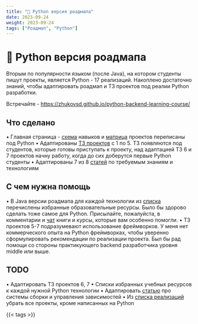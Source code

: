 ```yaml
---
title: "🐍 Python версия роадмапа"
date: 2023-09-24
weight: 2023-09-24
tags: ["Роадмап", "Python"]
---
```


# 🐍 Python версия роадмапа

Вторым по популярности языком (после Java), на котором студенты пишут проекты, является Python - 17 реализаций. Накоплено достаточно знаний, чтобы адаптировать роадмап и ТЗ проектов под реалии Python разработки.

Встречайте - https://zhukovsd.github.io/python-backend-learning-course/

## Что сделано

• Главная страница - [схема](https://zhukovsd.github.io/python-backend-learning-course/#%D1%81%D1%85%D0%B5%D0%BC%D0%B0-%D0%BD%D0%B0%D0%B2%D1%8B%D0%BA%D0%BE%D0%B2) навыков и [матрица](https://zhukovsd.github.io/python-backend-learning-course/#%D0%BC%D0%B0%D1%82%D1%80%D0%B8%D1%86%D0%B0-%D0%BD%D0%B0%D0%B2%D1%8B%D0%BA%D0%BE%D0%B2-%D0%B8-%D0%BF%D1%80%D0%BE%D0%B5%D0%BA%D1%82%D0%BE%D0%B2) проектов переписаны под Python
• Адаптированы [ТЗ проектов](https://zhukovsd.github.io/python-backend-learning-course/#%D0%BF%D1%80%D0%BE%D0%B5%D0%BA%D1%82%D1%8B-%D1%81-%D1%82%D0%B5%D1%85%D0%B7%D0%B0%D0%B4%D0%B0%D0%BD%D0%B8%D1%8F%D0%BC%D0%B8) с 1 по 5. ТЗ появляются под студентов, которые готовы приступать к проекту, над адаптацией ТЗ 6 и 7 проектов начну работу, когда до сих доберутся первые Python студенты
• Адаптированы 7 из 8 [статей](https://zhukovsd.github.io/python-backend-learning-course/#%D1%82%D1%80%D0%B5%D0%B1%D1%83%D0%B5%D0%BC%D1%8B%D0%B5-%D0%B7%D0%BD%D0%B0%D0%BD%D0%B8%D1%8F-%D0%B8-%D1%82%D0%B5%D1%85%D0%BD%D0%BE%D0%BB%D0%BE%D0%B3%D0%B8%D0%B8) по требуемым знаниям и технологиям

## С чем нужна помощь

• В Java версии роадмапа для каждой технологии из [списка](https://zhukovsd.github.io/java-backend-learning-course/#%D1%82%D1%80%D0%B5%D0%B1%D1%83%D0%B5%D0%BC%D1%8B%D0%B5-%D0%B7%D0%BD%D0%B0%D0%BD%D0%B8%D1%8F-%D0%B8-%D1%82%D0%B5%D1%85%D0%BD%D0%BE%D0%BB%D0%BE%D0%B3%D0%B8%D0%B8) перечислены избранные образовательные ресурсы. Было бы здорово сделать тоже самое для Python. Присылайте, пожалуйста, в комментарии и [чат](https://t.me/zhukovsd_it_chat) книги и курсы, которые вам особенно помогли.
• ТЗ проектов 5-7 подразумевают использование фреймворков. У меня нет коммерческого опыта на Python фреймворках, чтобы уверенно сформулировать рекомендации по реализации проекта. Был бы рад помощи со стороны практикующего backend разработчика уровня middle или выше.

## TODO

• Адаптировать ТЗ проектов 6, 7
• Списки избранных учебных ресурсов к каждой нужной Python технологии
• Адаптировать [статью](https://zhukovsd.github.io/python-backend-learning-course/Technologies/BuildSystems/) про системы сборки и управления зависимостей
• Из [списка реализаций](https://zhukovsd.github.io/python-backend-learning-course/Projects/FinishedProjects/) убрать все проекты, кроме написанных на Python

{{< tags >}}